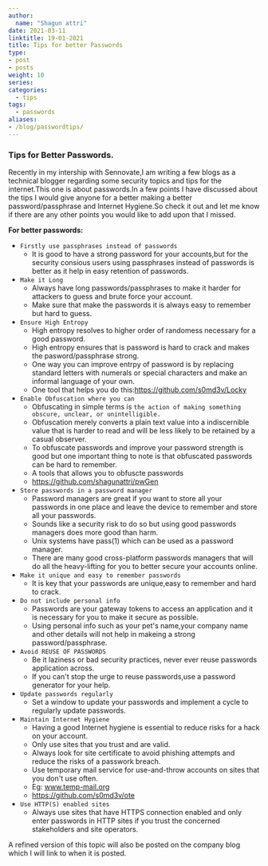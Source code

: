 ```yaml
---
author:
  name: "Shagun attri"
date: 2021-03-11
linktitle: 19-01-2021
title: Tips for better Passwords
type:
- post
- posts
weight: 10
series:
categories:
  - tips
tags:
  - passwords
aliases:
- /blog/passwordtips/
---
```


### Tips for Better Passwords.

Recently in my intership with Sennovate,I am writing a few blogs as a technical blogger regarding some security topics and tips for the internet.This one is about passwords.In a few points I have discussed about the tips I would give anyone for a better making a better password/passphrase and Internet Hygiene.So check it out and let me know if there are any other points you would like to add upon that I missed.

__For better passwords:__

- `Firstly use passphrases instead of passwords`
    - It is good to have a strong password for your accounts,but for the  security consious users using passphrases instead of passwords is better as it help in easy retention of passwords.
- `Make it Long`
    - Always have long passwords/passphrases to make it harder for attackers to guess and brute force your account.
    - Make sure that make the passwords it is always easy to remember but hard to guess.
- `Ensure High Entropy`
    - High entropy resolves to higher order of randomess necessary for a good password.
    - High entropy ensures that is password is hard to crack and makes the pasword/passphrase strong.
    - One way you can improve entrpy of password is by replacing standard letters with numerals or special characters and make an informal language of your own.
    - One tool that helps you do this:https://github.com/s0md3v/Locky
- `Enable Obfuscation where you can`
    - Obfuscating in simple terms is `the action of making something obscure, unclear, or unintelligible.`
    - Obfuscation merely converts a plain text value into a indiscernible value that is harder to read and will be less likely to be retained by a casual observer.
    - To obfuscate passwords and improve your password strength is good but  one important thing to note is that obfuscated passwords can be hard to remember.
    - A tools that allows you to obfuscte passwords
    - https://github.com/shagunattri/pwGen
- `Store passwords in a password manager`
    - Password managers are great if you want to store all your passwords in one place and leave the device to remember and store all your passwords.
    - Sounds like a security risk to do so but using good passwords managers does more good than harm.
    - Unix systems have pass(1) which can be used as a password manager.
    - There are many good cross-platform passwords managers that will do all the heavy-lifting for you to better secure your accounts online.
- `Make it unique and easy to remember passwords`
    - It is key that your passwords are unique,easy to remember and hard to crack.
- `Do not include personal info`
    - Passwords are your gateway tokens to access an application and it is necessary for you to make it secure as possible.
    - Using personal info such as your pet's name,your company name and other details will not help in makeing a strong password/passphrase.
- `Avoid REUSE OF PASSWORDS`
    - Be it laziness or bad security practices, never ever reuse passwords application across.
    - If you can't stop the urge to reuse passwords,use a password generator for your help.
- `Update passwords regularly`
    - Set a window to update your passwords and implement a cycle to regularly update passwords.
- `Maintain Internet Hygiene`
    - Having a good Internet hygiene is essential to reduce risks for a hack on your account.
    - Only use sites that you trust and are valid.
    - Always look for site certificate to avoid phishing attempts and reduce the risks of a passwork breach.
    - Use temporary mail service for use-and-throw accounts on sites that you don't use often.
    - Eg: www.temp-mail.org
    - https://github.com/s0md3v/ote
- `Use HTTP(S) enabled sites`
    - Always use sites that have HTTPS connection enabled and only enter passwords in HTTP sites if you trust the concerned stakeholders and site operators.

A refined version of this topic will also be posted on the company blog which I will link to when it is posted.
